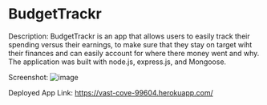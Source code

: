 # BudgetTrackr

Description: BudgetTrackr is an app that allows users to easily track their spending versus their earnings, to make sure that they stay on target wiht their finances and can easily account for where there money went and why. 
The application was built with node.js, express.js, and Mongoose. 

Screenshot: ![image](https://user-images.githubusercontent.com/76963881/136497275-6ef15d28-42cc-4186-a590-b02e45ae53c5.png)


Deployed App Link: https://vast-cove-99604.herokuapp.com/
